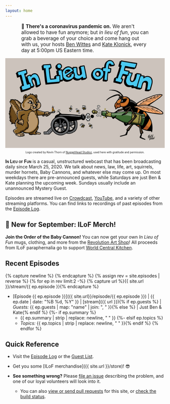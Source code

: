 ```yaml
---
layout: home
---
```


<p style="margin-left:10%;margin-right:10%;font-size:110%;">&#x1F9A0;
<b>There's a coronavirus pandemic on.</b> We aren't allowed to have fun
anymore; but <em>in lieu of fun</em>, you can grab a beverage of your choice
and come hang out with us, your hosts
<a href="https://twitter.com/benjaminwittes">Ben Wittes</a> and
<a href="https://twitter.com/klonick">Kate Klonick</a>,
every day at 5:00pm US Eastern time.
</p>

<p style="text-align:center;"><img src="/assets/ilof-logo.jpg" /><br />
<span style="font-size: 60%">Logo created by Kevin Thorn of <a
href="https://nuggethead.net/">NuggetHead Studioz</a>, used here with
gratitude and permission.</span></p>

<b style="font-variant:small-caps;">In Lieu of Fun</b> is a casual,
unstructured webcast that has been broadcasting daily since March 25, 2020.  We
talk about news, law, life, art, squirrels, murder hornets, Baby Cannons, and
whatever else may come up. On most weekdays there are pre-announced guests,
while Saturdays are just Ben & Kate planning the upcoming week. Sundays usually
include an unannounced Mystery Guest.

Episodes are streamed live on [Crowdcast](https://www.crowdcast.io/lawfareblog),
[YouTube][yt], and a variety of other streaming platforms. You can find links
to recordings of past episodes from the [Episode Log](episodes.html).

## &#x1F389; New for September: ILoF Merch!

**Join the Order of the Baby Cannon!** You can now get your own *In Lieu of Fun*
mugs, clothing, and more from the [Revolution Art Shop][ras]!
All proceeds from ILoF paraphernalia go to support [World Central Kitchen][wck].

## Recent Episodes

<p id="countdown"></p>
<script type="text/javascript" src="assets/countdown.js"></script>

{% capture newline %}
{% endcapture %}
{% assign rev = site.episodes | reverse %}
{% for ep in rev limit:2 -%}
{% capture url %}{{ site.url }}/stream/{{ ep.episode }}{% endcapture %}
- [Episode {{ ep.episode }}]({{ site.url}}/episode/{{ ep.episode }})
   | {{ ep.date | date: "%B %d, %Y" }}
   | [stream]({{ url }}){% if ep.guests %}
   | *Guests:* {{ ep.guests | map: "name" | join: ", " }}{% else %}
   | Just Ben & Kate{% endif %}
{%- if ep.summary %}
    - {{ ep.summary | strip | replace: newline, " " }}
{%- elsif ep.topics %}
    - *Topics:* {{ ep.topics | strip | replace: newline, " " }}{% endif %}
{% endfor %}

## Quick Reference

- Visit the [Episode Log](episodes.html) or the [Guest List](guests.html).

- Get you some [ILoF merchandise]({{ site.url }}/store)! &#x1F60E;

- **See something wrong?** Please [file an issue](http://issues.inlieuof.fun/new)
  describing the problem, and one of our loyal volunteers will look into it.

   - You can also [view or send pull requests](http://repo.inlieuof.fun) for this
     site, or [check the build status](http://build.inlieuof.fun).


[yt]: https://www.youtube.com/channel/UC8lKFNnYE1War3a41Q41fMw
[wck]: https://wck.org/
[ras]: https://revolutionartshop.com/collections/order-of-the-baby-cannon-in-lieu-of-fun
